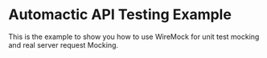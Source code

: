 # Automactic API Testing Example
This is the example to show you how to use WireMock for unit test mocking and real server request Mocking.
